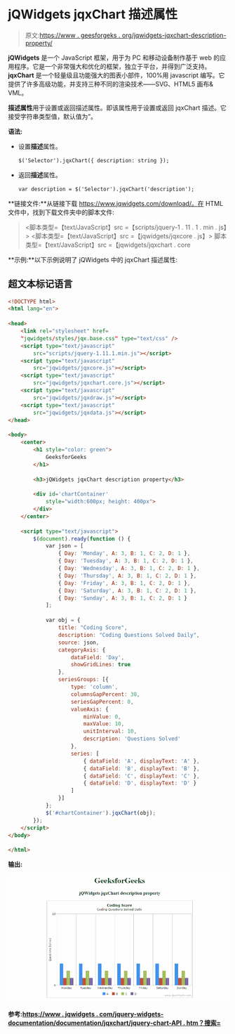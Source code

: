 # jQWidgets jqxChart 描述属性

> 原文:[https://www . geesforgeks . org/jqwidgets-jqxchart-description-property/](https://www.geeksforgeeks.org/jqwidgets-jqxchart-description-property/)

**jQWidgets** 是一个 JavaScript 框架，用于为 PC 和移动设备制作基于 web 的应用程序。它是一个非常强大和优化的框架，独立于平台，并得到广泛支持。 **jqxChart** 是一个轻量级且功能强大的图表小部件，100%用 javascript 编写。它提供了许多高级功能，并支持三种不同的渲染技术——SVG、HTML5 画布& VML。

**描述属性**用于设置或返回描述属性。即该属性用于设置或返回 jqxChart 描述。它接受字符串类型值，默认值为”。

**语法:**

*   设置**描述**属性。

    ```html
    $('Selector').jqxChart({ description: string });
    ```

*   返回**描述**属性。

    ```html
    var description = $('Selector').jqxChart('description');
    ```

**链接文件:**从链接下载 https://www.jqwidgets.com/download/。在 HTML 文件中，找到下载文件夹中的脚本文件:

> <link rel="”stylesheet”" href="”jqwidgets/styles/jqx.base.css”" type="”text/css”">
> <脚本类型=【text/JavaScript】src =【scripts/jquery-1 . 11 . 1 . min . js】></脚本>
> <脚本类型=【text/JavaScript】src =【jqwidgets/jqxcore . js】></脚本>
> 脚本类型=【text/JavaScript】src =【jqwidgets/jqxchart . core

**示例:**以下示例说明了 jQWidgets 中的 jqxChart 描述属性:

## 超文本标记语言

```html
<!DOCTYPE html>
<html lang="en">

<head>
    <link rel="stylesheet" href=
    "jqwidgets/styles/jqx.base.css" type="text/css" />
    <script type="text/javascript" 
        src="scripts/jquery-1.11.1.min.js"></script>
    <script type="text/javascript" 
        src="jqwidgets/jqxcore.js"></script>
    <script type="text/javascript" 
        src="jqwidgets/jqxchart.core.js"></script>
    <script type="text/javascript" 
        src="jqwidgets/jqxdraw.js"></script>
    <script type="text/javascript" 
        src="jqwidgets/jqxdata.js"></script>
</head>

<body>
    <center>
        <h1 style="color: green">
            GeeksforGeeks
        </h1>

        <h3>jQWidgets jqxChart description property</h3>

        <div id='chartContainer' 
            style="width:600px; height: 400px">
        </div>
    </center>

    <script type="text/javascript">
        $(document).ready(function () {
            var json = [
                { Day: 'Monday', A: 3, B: 1, C: 2, D: 1 },
                { Day: 'Tuesday', A: 3, B: 1, C: 2, D: 1 },
                { Day: 'Wednesday', A: 3, B: 1, C: 2, D: 1 },
                { Day: 'Thursday', A: 3, B: 1, C: 2, D: 1 },
                { Day: 'Friday', A: 3, B: 1, C: 2, D: 1 },
                { Day: 'Saturday', A: 3, B: 1, C: 2, D: 1 },
                { Day: 'Sunday', A: 3, B: 1, C: 2, D: 1 }
            ];

            var obj = {
                title: "Coding Score",
                description: "Coding Questions Solved Daily",
                source: json,
                categoryAxis: {
                    dataField: 'Day',
                    showGridLines: true
                },
                seriesGroups: [{
                    type: 'column',
                    columnsGapPercent: 30,
                    seriesGapPercent: 0,
                    valueAxis: {
                        minValue: 0,
                        maxValue: 10,
                        unitInterval: 10,
                        description: 'Questions Solved'
                    },
                    series: [
                        { dataField: 'A', displayText: 'A' },
                        { dataField: 'B', displayText: 'B' },
                        { dataField: 'C', displayText: 'C' },
                        { dataField: 'D', displayText: 'D' }
                    ]
                }]
            };
            $('#chartContainer').jqxChart(obj);
        });
    </script>
</body>

</html>
```

**输出:**

![](img/2f55142bcac3321f887d4e51c3efa866.png)

**参考:**[**https://www . jqwidgets . com/jquery-widgets-documentation/documentation/jqxchart/jquery-chart-API . htm？搜索=**](https://www.jqwidgets.com/jquery-widgets-documentation/documentation/jqxchart/jquery-chart-api.htm?search=)